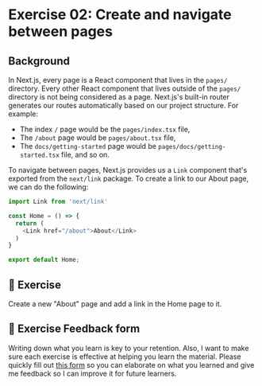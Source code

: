 # Exercise 02: Create and navigate between pages

## Background

In Next.js, every page is a React component that lives in the `pages/` directory. Every other React component that lives outside of the `pages/` directory is not being considered as a page. Next.js's built-in router generates our routes automatically based on our project structure. For example:

- The index `/` page would be the `pages/index.tsx` file,
- The `/about` page would be `pages/about.tsx` file,
- The `docs/getting-started` page would be `pages/docs/getting-started.tsx` file, and so on.

To navigate between pages, Next.js provides us a `Link` component that's exported from the `next/link` package. To create a link to our About page, we can do the following:

```typescript
import Link from 'next/link'

const Home = () => {
  return (
    <Link href="/about">About</Link>
  )
}

export default Home;
```

## 🚀 Exercise

Create a new "About" page and add a link in the Home page to it.

## 🍩 Exercise Feedback form

Writing down what you learn is key to your retention. Also, I want to make sure each exercise is effective at helping you learn the material. Please quickly fill out [this form](https://docs.google.com/forms/d/e/1FAIpQLSeKPJV5UInaNFlZawN7vZdNyPngyinrkp7eoQO0vzwGzh2EtQ/viewform?usp=pp_url&entry.651170566=Exercise+02+-+Create+and+navigate+between+pages) so you can elaborate on what you learned and give me feedback so I can improve it for future learners.